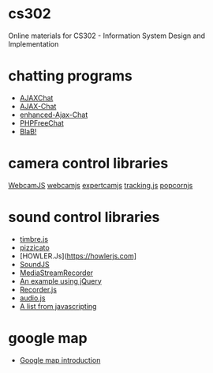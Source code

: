 # cs302
Online materials for CS302 - Information System Design and Implementation

# chatting programs
* [AJAXChat](www.ajaxchat.org)
* [AJAX-Chat](https://github.com/Frug/AJAX-Chat)
* [enhanced-Ajax-Chat](https://github.com/123Haynes/enhanced-Ajax-Chat)
* [PHPFreeChat](www.phpfreechat.net)
* [BlaB!](https://justblab.com)


# camera control libraries
[WebcamJS](https://pixlcore.com/read/WebcamJS)
[webcamjs](https://github.com/jhuckaby/webcamjs)
[expertcamjs](https://github.com/andrastoth/expertcamjs)
[tracking.js](https://trackingjs.com)
[popcornjs](popcornjs.org)


# sound control libraries
* [timbre.js](mohayonao.github.io/timbre.js)
* [pizzicato](https://alemangui.github.io/pizzicato)
* [HOWLER.Js](https://howlerjs.com]
* [SoundJS](https://github.com/CreateJS/SoundJS)
* [MediaStreamRecorder](https://github.com/streamproc/MediaStreamRecorder)
* [An example using jQuery](subinsb.com/html5-record-mic-voice)
* [Recorder.js](https://github.com/remusnegrota/Recorderjs)
* [audio.js](https://kolber.github.io/audiojs)
* [A list from javascripting](https://javascripting.com/audio)

# google map
* [Google map introduction](www.w3schools.com/graphics/google_maps_intro.asp)
